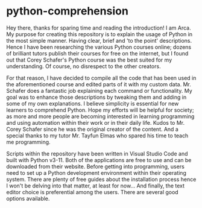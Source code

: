 # python-comprehension
Hey there, thanks for sparing time and reading the introduction! I am Arca. My purpose for creating this repository is to explain the usage of Python in the most simple manner. Having clear, brief and 'to the point' descriptions. Hence I have been researching the various Python courses online; dozens of brilliant tutors publish their courses for free on the internet, but I found out that Corey Schafer's Python course was the best suited for my understanding. Of course, no disrespect to the other creators.

For that reason, I have decided to compile all the code that has been used in the aforementioned course and edited parts of it with my custom data. Mr. Schafer does a fantastic job explaining each command or functionality. My goal was to enhance those descriptions by tweaking them and adding in some of my own explanations. I believe simplicity is essential for new learners to comprehend Python. Hope my efforts will be helpful for society; as more and more people are becoming interested in learning programming and using automation within their work or in their daily life. Kudos to Mr. Corey Schafer since he was the original creator of the content. And a special thanks to my tutor Mr. Tayfun Elmas who spared his time to teach me programming.

Scripts within the repository have been written in Visual Studio Code and built with Python v3-11. Both of the applications are free to use and can be downloaded from their website. Before getting into programming, users need to set up a Python development environment within their operating system. There are plenty of free guides about the installation process hence I won't be delving into that matter, at least for now... And finally, the text editor choice is preferential among the users. There are several good options available.

